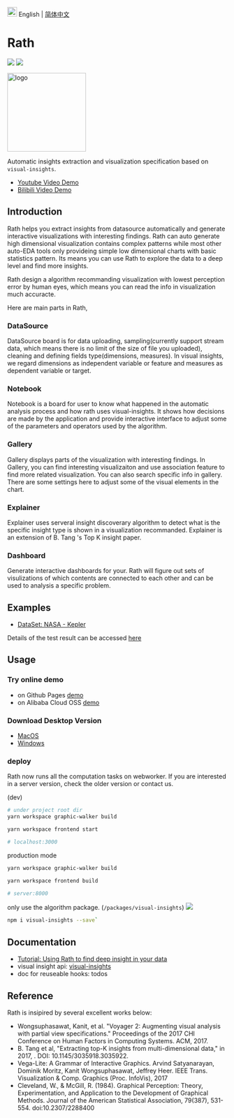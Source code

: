 <img src="https://ch-resources.oss-cn-shanghai.aliyuncs.com/images/lang-icons/icon128px.png" width="22px" /> English | [简体中文](./README.zh-CN.md)

# Rath

![](https://travis-ci.org/ObservedObserver/visual-insights.svg?branch=master)
![](https://img.shields.io/github/license/ObservedObserver/showme)


<img src="https://ch-rath.oss-ap-northeast-1.aliyuncs.com/assets/kanaries-light-bg.png" alt="logo" width="180px" style="" />

Automatic insights extraction and visualization specification based on `visual-insights`.

+ [Youtube Video Demo](https://www.youtube.com/watch?v=o3_PH1Cbql4)
+ [Bilibili Video Demo](https://www.bilibili.com/video/av82089992/)

## Introduction

Rath helps you extract insights from datasource automatically and generate interactive visualizations with interesting findings. Rath can auto generate high dimensional visualization contains complex patterns while most other auto-EDA tools only provideing simple low dimensional charts with basic statistics pattern. Its means you can use Rath to explore the data to a deep level and find more insights.

Rath design a algorithm recommanding visualization with lowest perception error by human eyes, which means you can read the info in visualization much accuracte. 

Here are main parts in Rath,

### DataSource
DataSource board is for data uploading, sampling(currently support stream data, which means there is no limit of the size of file you uploaded), cleaning and defining fields type(dimensions, measures). In visual insights, we regard dimensions as independent variable or feature and measures as dependent variable or target.

### Notebook
Notebook is a board for user to know what happened in the automatic analysis process and how rath uses visual-insights. It shows how decisions are made by the application and provide interactive interface to adjust some of the parameters and operators used by the algorithm. 

### Gallery
Gallery displays parts of the visualization with interesting findings. In Gallery, you can find interesting visualizaiton and use association feature to find more related visualization. You can also search specific info in gallery. There are some settings here to adjust some of the visual elements in the chart.

### Explainer
Explainer uses serveral insight discoverary algorithm to detect what is the specific insight type is shown in a visualization recommanded. Explainer is an extension of B. Tang 's Top K insight paper.

### Dashboard
Generate interactive dashboards for your. Rath will figure out sets of visulizations of which contents are connected to each other and can be used to analysis a specific problem. 

## Examples

+ [DataSet: NASA - Kepler](https://www.kaggle.com/nasa/kepler-exoplanet-search-results)

Details of the test result can be accessed [here](https://www.yuque.com/chenhao-sv93h/umv780/mbs440)



## Usage

### Try online demo
+ on Github Pages [demo](https://kanaries.github.io/Rath/)
+ on Alibaba Cloud OSS [demo](https://ch-rath.oss-ap-northeast-1.aliyuncs.com/)

### Download Desktop Version
- [MacOS](https://ch-resources.oss-cn-shanghai.aliyuncs.com/downloads/rath/Kanaries%20Rath-0.1.0.dmg)
- [Windows](https://ch-resources.oss-cn-shanghai.aliyuncs.com/downloads/rath/Kanaries%20Rath-0.1.0-win.zip)

### deploy

Rath now runs all the computation tasks on webworker. If you are interested in a server version, check the older version or contact us.

(dev)
```bash
# under project root dir
yarn workspace graphic-walker build

yarn workspace frontend start

# localhost:3000
```

production mode
```bash
yarn workspace graphic-walker build

yarn workspace frontend build

# server:8000
```

only use the algorithm package. (`/packages/visual-insights`) ![](https://img.shields.io/npm/v/visual-insights?color=blue)
```bash
npm i visual-insights --save`
```

## Documentation
+ [Tutorial: Using Rath to find deep insight in your data](https://www.yuque.com/docs/share/3f32e044-3530-4ebe-9b01-287bfbdb7ce0?#)
+ visual insight api: [visual-insights](https://github.com/Kanaries/visual-insights/blob/master/README.md)
+ doc for reuseable hooks: todos

## Reference

Rath is insipired by several excellent works below:

+ Wongsuphasawat, Kanit, et al. "Voyager 2: Augmenting visual analysis with partial view specifications." Proceedings of the 2017 CHI Conference on Human Factors in Computing Systems. ACM, 2017.
+ B. Tang et al, "Extracting top-K insights from multi-dimensional data," in 2017, . DOI: 10.1145/3035918.3035922.
+ Vega-Lite: A Grammar of Interactive Graphics. Arvind Satyanarayan, Dominik Moritz, Kanit Wongsuphasawat, Jeffrey Heer. IEEE Trans. Visualization & Comp. Graphics (Proc. InfoVis), 2017
+ Cleveland, W., & McGill, R. (1984). Graphical Perception: Theory, Experimentation, and Application to the Development of Graphical Methods. Journal of the American Statistical Association, 79(387), 531-554. doi:10.2307/2288400

